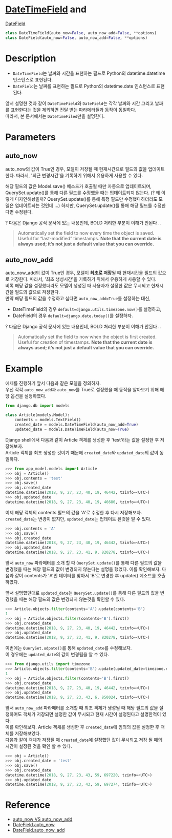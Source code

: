 # [DateTimeField](https://docs.djangoproject.com/en/2.1/ref/models/fields/#datetimefield) and 
[DateField](https://docs.djangoproject.com/en/2.1/ref/models/fields/#datefield)

```python
class DateTimeField(auto_now=False, auto_now_add=False, **options)
class DateField(auto_now=False, auto_now_add=False, **options)
```

# Description

* `DateTimeField`는 날짜와 시간을 표현하는 필드로 Python의 datetime.datetime 인스턴스로 표현된다. 
* `DateField`는 날짜를 표현하는 필드로 Python의 datetime.date 인스턴스로 표현된다.

앞서 설명한 것과 같이 `DateTimeField`와 `DateField`는 각각 날짜와 시간 그리고 날짜를 표현한다는 것을 제외하면 전달 받는 파라메터들과 동작이 동일하다.  
따라서, 본 문서에서는 `DateTimeFiled`만을 설명한다.  

# Parameters

## auto_now

auto_now의 값이 True인 경우, 모델이 저장될 때 현재시간으로 필드의 값을 업데이트한다. 따라서, '최근 변경시간'을 기록하기 위해서 유용하게 사용할 수 있다.  

해당 필드의 값은 Model.save() 메소드가 호출될 때만 자동으로 업데이트되며, QuerySet.update()를 통해 다른 필드를 수정했을 때는 업데이트되지 않는다. (? 왜 이렇게 디자인해놨을까? QuerySet.update()를 통해 특정 필드만 수정했다하더라도 모델은 업데이트되는 것인데 ...) 하지만, QuerySet.update()를 통해 해당 필드를 수정한다면 수정된다.

? 다음은 Django 공식 문서에 있는 내용인데, BOLD 처리한 부분이 이해가 안된다 ..
>Automatically set the field to now every time the object is saved. Useful for “last-modified” timestamps. **Note that the current date is always used; it’s not just a default value that you can override.**

## auto_now_add

auto_now_add의 값이 True인 경우, 모델이 **최초로 저장**될 때 현재시간을 필드의 값으로 저장한다. 따라서, '최초 생성시간'을 기록하기 위해서 유용하게 사용할 수 있다.  
비록 해당 값을 설정했더라도 모델이 생성된 때 사용자가 설정한 값은 무시되고 현재시간을 필드의 값으로 저장한다.  
만약 해당 필드의 값을 수정하고 싶다면 `auto_now_add=True`를 설정하는 대신, 

* DateTimeField의 경우 `default=django.utils.timezone.now()`를 설정하고, 
* DateField의 경우 `default=django.date.today()`를 설정하자.

? 다음은 Django 공식 문서에 있는 내용인데, BOLD 처리한 부분이 이해가 안된다 ..
>Automatically set the field to now when the object is first created. Useful for creation of timestamps. **Note that the current date is always used; it’s not just a default value that you can override.** 

# Example

에제를 진행하기 앞서 다음과 같은 모델을 정의하자.  
우선 각각 `auto_now_add`과 `auto_now`를 True로 설정했을 때 동작을 알아보기 위해 해당 옵션을 설정하였다. 

```python
from django.db import models

class Article(models.Model):
    contents = models.TextField()
    created_date = models.DateTimeField(auto_now_add=True)
    updated_date = models.DateTimeField(auto_now=True)
```

Django shell에서 다음과 같이 Article 객체를 생성한 후 'test'라는 값을 설정한 후 저장해보자.  
Article 객체를 최초 생성한 것이기 때문에 `created_date`와 `updated_date`의 값이 동일하다. 

```python
>>> from app_model.models import Article
>>> obj = Article()
>>> obj.contents = 'test'
>>> obj.save()
>>> obj.created_date
datetime.datetime(2018, 9, 27, 23, 40, 19, 46442, tzinfo=<UTC>)
>>> obj.updated_date
datetime.datetime(2018, 9, 27, 23, 40, 19, 46680, tzinfo=<UTC>)
```

이제 해당 객체의 contents 필드의 값을 'A'로 수정한 후 다시 저장해보자.  
`created_date`는 변경이 없지만, `updated_date`는 업데이트 된것을 알 수 있다.  

```python
>>> obj.contents = 'A'
>>> obj.save()
>>> obj.created_date
datetime.datetime(2018, 9, 27, 23, 40, 19, 46442, tzinfo=<UTC>)
>>> obj.updated_date
datetime.datetime(2018, 9, 27, 23, 41, 9, 820278, tzinfo=<UTC>)
```

앞서 `auto_now` 파라메터를 소개 할 때 `QuerySet.update()`를 통해 다른 필드의 값을 변경했을 때는 해당 필드의 값이 변경되지 않는다는 설명을 했었다. 
이를 확인해보자. 다음과 같이 contents가 'A'인 데이터를 찾아서 'B'로 변경한 후 update() 메소드를 호출하였다. 

앞서 설명헀던대로 `updated_date`는 `QuerySet.update()`를 통해 다른 필드의 값을 변경했을 때는 해당 필드의 값은 변경되지 않는것을 확인할 수 있다.

```python
>>> Article.objects.filter(contents='A').update(contents='B')
1
>>> obj = Article.objects.filter(contents='B').first()
>>> obj.created_date
datetime.datetime(2018, 9, 27, 23, 40, 19, 46442, tzinfo=<UTC>)
>>> obj.updated_date
datetime.datetime(2018, 9, 27, 23, 41, 9, 820278, tzinfo=<UTC>)
```

이번에는 `QuerySet.udpate()`를 통해 `updated_date`를 수정해보자.  
이 경우에는 `updated_date`의 값이 변경됨을 알 수 있다.   

```python
>>> from django.utils import timezone
>>> Article.objects.filter(contents='B').update(updated_date=timezone.now())
1
>>> obj = Article.objects.filter(contents='B').first()
>>> obj.created_date
datetime.datetime(2018, 9, 27, 23, 40, 19, 46442, tzinfo=<UTC>)
>>> obj.updated_date
datetime.datetime(2018, 9, 27, 23, 43, 6, 850024, tzinfo=<UTC>)
```

앞서 `auto_now_add` 파라메터를 소개할 때 최초 객체가 생성될 때 해당 필드의 값을 설정하여도 객체가 저장되면 설정한 값이 무시되고 현재 시간이 설정된다고 설명한적이 있다.   
이를 확인해보자. Article 객체를 생성한 후 `created_date`에 임의의 값을 설정한 후 객체를 저장해보았다.  
다음과 같이 객체가 저장될 때 `created_date`에 설정했던 값이 무시되고 저장 될 때의 시간이 설정된 것을 확인 할 수 있다. 

```python
>>> obj = Article()
>>> obj.created_date = 'test'
>>> obj.save()
>>> obj.created_date
datetime.datetime(2018, 9, 27, 23, 43, 59, 697220, tzinfo=<UTC>)
>>> obj.updated_date
datetime.datetime(2018, 9, 27, 23, 43, 59, 697274, tzinfo=<UTC>)
```







# Reference

* [auto_now VS auto_now_add](http://tomining.tistory.com/145)
* [DateField.auto_now](https://docs.djangoproject.com/en/2.1/ref/models/fields/#django.db.models.DateField.auto_now)
* [DateField.auto_now_add](https://docs.djangoproject.com/en/2.1/ref/models/fields/#django.db.models.DateField.auto_now_add)
